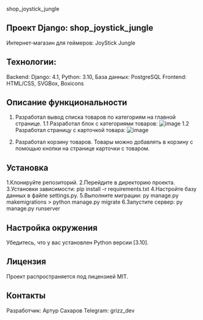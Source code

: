 shop_joystick_jungle

## Проект Django: shop_joystick_jungle
Интернет-магазин для геймеров: JoyStick Jungle

## Технологии:
Backend: Django: 4.1, Python: 3.10,
База данных: PostgreSQL
Frontend: HTML/CSS, SVGBox, Boxicons



## Описание функциональности

1. Разработал вывод списка товаров по категориям на главной странице.
   1.1 Разработал блок с категориями товаров:
   ![image](https://github.com/user-attachments/assets/ea84b521-d915-4ec6-8af4-25a403c7ea52)
   1.2 Разработал страницу с карточкой товара:
   ![image](https://github.com/user-attachments/assets/2273fcef-d121-40a5-a0d5-95f6f1ac9673)

2. Разработал корзину товаров. Товары можно добавлять в корзину с помощью кнопки на странице карточки с товаром. 

   
   







## Установка
1.Клонируйте репозиторий.
2.Перейдите в директорию проекта.
3.Установки зависимости: pip install -r requirements.txt
4.Настройте базу данных в файле settings.py.
5.Выполните миграции: py manage.py makemigrations > python manage.py migrate
6.Запустите сервер: py manage.py runserver 


## Настройка окружения
Убедитесь, что у вас установлен Python версии [3.10].

## Лицензия
Проект распространяется под лицензией MIT.

## Контакты
Разработчик: Артур Сахаров 
Telegram: grizz_dev
